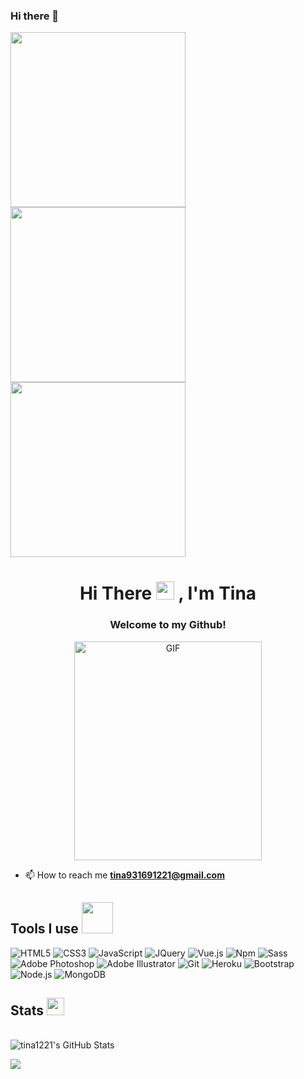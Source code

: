 ### Hi there 👋

<!--
**eason830/eason830** is a ✨ _special_ ✨ repository because its `README.md` (this file) appears on your GitHub profile.

Here are some ideas to get you started:

- 🔭 I’m currently working on ...
- 🌱 I’m currently learning ...
- 👯 I’m looking to collaborate on ...
- 🤔 I’m looking for help with ...
- 💬 Ask me about ...
- 📫 How to reach me: ...
- 😄 Pronouns: ...
- ⚡ Fun fact: ...
-->
<div>
  <a href="https://www.buymeacoffee.com/kevcui" target="_blank"><img src="https://media.giphy.com/media/Vuw9m5wXviFIQ/source.gif" width="280" height="auto" /></a>
  <a href="https://www.buymeacoffee.com/kevcui" target="_blank"><img src="https://media.giphy.com/media/Vuw9m5wXviFIQ/source.gif" width="280" height="auto" /></a>
  <a href="https://www.buymeacoffee.com/kevcui" target="_blank"><img src="https://media.giphy.com/media/Vuw9m5wXviFIQ/source.gif" width="280" height="auto" /></a>
</div>
<h1 align="center">Hi There <img src="https://github.com/TheDudeThatCode/TheDudeThatCode/blob/master/Assets/Hi.gif" width="29px"> , I'm Tina</h1>
<h3 align="center">Welcome to my Github!</h3>
<p align="center">
<img alt="GIF" src="https://media.giphy.com/media/RK5KD6UcUpAt92zZvt/giphy.gif" width="300" height="350"/>
 </p>
 
 - 📫 How to reach me **tina931691221@gmail.com**
 
## Tools I use <img src="https://media.giphy.com/media/mGcNjsfWAjY5AEZNw6/giphy.gif" width="50">

![HTML5](https://img.shields.io/badge/-HTML5-%23E44D27?style=flat-square&logo=html5&logoColor=ffffff)
![CSS3](https://img.shields.io/badge/-CSS3-%231572B6?style=flat-square&logo=css3)
![JavaScript](https://img.shields.io/badge/-JavaScript-%23F7DF1C?style=flat-square&logo=javascript&logoColor=000000&labelColor=%23F7DF1C&color=%23FFCE5A)
![JQuery](https://img.shields.io/badge/-JQuery-007ACC?style=flat-square&logo=JQuery&logoColor=white)
![Vue.js](https://img.shields.io/badge/-Vue.js-%232c3e50?style=flat-square&logo=vuedotjs)
![Npm](https://img.shields.io/badge/-Npm-%23282C34?style=flat-square&logo=Npm)
![Sass](https://img.shields.io/badge/-Sass-%23CC6699?style=flat-square&logo=sass&logoColor=ffffff)
![Adobe Photoshop](https://img.shields.io/badge/-AdobePhotoshop-%232C3A42?style=flat-square&logo=AdobePhotoshop)
![Adobe Illustrator](https://img.shields.io/badge/-AdobeIllustrator-%232C3A42?style=flat-square&logo=AdobeIllustrator)
![Git](https://img.shields.io/badge/-Git-%23F05032?style=flat-square&logo=git&logoColor=%23ffffff)
![Heroku](https://img.shields.io/badge/-Heroku-%234B32C3?style=flat-square&logo=Heroku&logoColor=ffffff)
![Bootstrap](https://img.shields.io/badge/-Bootstrap-%234B32C3?style=flat-square&logo=bootstrap&logoColor=ffffff)
![Node.js](https://img.shields.io/badge/-Node.js-%232C3A42?style=flat-square&logo=nodedotjs&logoColor=339933)
![MongoDB](https://img.shields.io/badge/-MongoDB-%232C3A42?style=flat-square&logo=MongoDB&logoColor=339933)

## Stats <img src="https://emojis.slackmojis.com/emojis/images/1621024394/39092/cat-roll.gif?1621024394" width="28" />

<br/>

<img alt="tina1221's GitHub Stats" src="https://github-readme-stats.vercel.app/api?username=tingyachen&show_icons=true&theme=radical" />
<br/>

<a href="https://github.com/tingyachen/github-readme-stats"><img align="center" src="https://github-readme-stats.vercel.app/api/top-langs/?username=tingyachen&layout=compact&theme=tokyonight" /></a>
